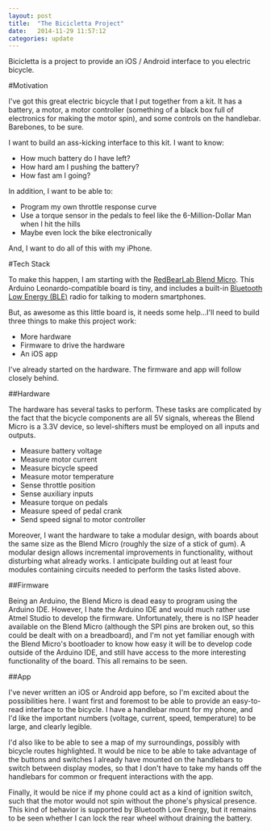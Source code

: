 ```yaml
---
layout: post
title:  "The Bicicletta Project"
date:   2014-11-29 11:57:12
categories: update
---
```

Bicicletta is a project to provide an iOS / Android interface to you electric bicycle.

#Motivation

I've got this great electric bicycle that I put together from a kit. It has a battery, a motor, a motor controller (something of a black box full of electronics for making the motor spin), and some controls on the handlebar. Barebones, to be sure.

I want to build an ass-kicking interface to this kit. I want to know:

* How much battery do I have left?
* How hard am I pushing the battery?
* How fast am I going?

In addition, I want to be able to:

* Program my own throttle response curve
* Use a torque sensor in the pedals to feel like the 6-Million-Dollar Man when I hit the hills
* Maybe even lock the bike electronically

And, I want to do all of this with my iPhone.

#Tech Stack

To make this happen, I am starting with the [RedBearLab Blend Micro][blend]. This Arduino Leonardo-compatible board is tiny, and includes a built-in [Bluetooth Low Energy (BLE)][ble] radio for talking to modern smartphones.

But, as awesome as this little board is, it needs some help…I'll need to build three things to make this project work:

* More hardware
* Firmware to drive the hardware
* An iOS app

I've already started on the hardware. The firmware and app will follow closely behind.

##Hardware

The hardware has several tasks to perform. These tasks are complicated by the fact that the bicycle components are all 5V signals, whereas the Blend Micro is a 3.3V device, so level-shifters must be employed on all inputs and outputs.

* Measure battery voltage
* Measure motor current
* Measure bicycle speed
* Measure motor temperature
* Sense throttle position
* Sense auxiliary inputs
* Measure torque on pedals
* Measure speed of pedal crank
* Send speed signal to motor controller

Moreover, I want the hardware to take a modular design, with boards about the same size as the Blend Micro (roughly the size of a stick of gum). A modular design allows incremental improvements in functionality, without disturbing what already works. I anticipate building out at least four modules containing circuits needed to perform the tasks listed above.

##Firmware

Being an Arduino, the Blend Micro is dead easy to program using the Arduino IDE. However, I hate the Arduino IDE and would much rather use Atmel Studio to develop the firmware. Unfortunately, there is no ISP header available on the Blend Micro (although the SPI pins are broken out, so this could be dealt with on a breadboard), and I'm not yet familiar enough with the Blend Micro's bootloader to know how easy it will be to develop code outside of the Arduino IDE, and still have access to the more interesting functionality of the board. This all remains to be seen.

##App

I've never written an iOS or Android app before, so I'm excited about the possibilities here. I want first and foremost to be able to provide an easy-to-read interface to the bicycle. I have a handlebar mount for my phone, and I'd like the important numbers (voltage, current, speed, temperature) to be large, and clearly legible.

I'd also like to be able to see a map of my surroundings, possibly with bicycle routes highlighted. It would be nice to be able to take advantage of the buttons and switches I already have mounted on the handlebars to switch between display modes, so that I don't have to take my hands off the handlebars for common or frequent interactions with the app.

Finally, it would be nice if my phone could act as a kind of ignition switch, such that the motor would not spin without the phone's physical presence. This kind of behavior is supported by Bluetooth Low Energy, but it remains to be seen whether I can lock the rear wheel without draining the battery.

[blend]: http://redbearlab.com/blendmicro/
[ble]: http://en.wikipedia.org/wiki/Bluetooth_low_energy